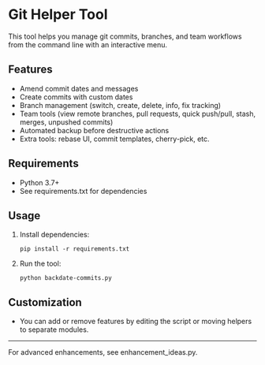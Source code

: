 # Git Helper Tool

This tool helps you manage git commits, branches, and team workflows from the command line with an interactive menu.

## Features
- Amend commit dates and messages
- Create commits with custom dates
- Branch management (switch, create, delete, info, fix tracking)
- Team tools (view remote branches, pull requests, quick push/pull, stash, merges, unpushed commits)
- Automated backup before destructive actions
- Extra tools: rebase UI, commit templates, cherry-pick, etc.

## Requirements
- Python 3.7+
- See requirements.txt for dependencies

## Usage
1. Install dependencies:
   ```
   pip install -r requirements.txt
   ```
2. Run the tool:
   ```
   python backdate-commits.py
   ```

## Customization
- You can add or remove features by editing the script or moving helpers to separate modules.

---

For advanced enhancements, see enhancement_ideas.py.
